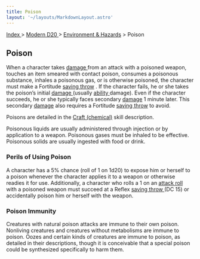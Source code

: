 ```yaml
---
title: Poison
layout: '~/layouts/MarkdownLayout.astro'
---
```


[ Index ](/) > [ Modern D20 ](/modern.d20.srd) > [ Environment & Hazards](/modern.d20.srd/environment.hazards) > Poison

##  Poison

When a character takes [ damage ](/modern.d20.srd/combat/damage) from an
attack with a poisoned weapon, touches an item smeared with contact poison,
consumes a poisonous substance, inhales a poisonous gas, or is otherwise
poisoned, the character must make a Fortitude [ saving throw](/modern.d20.srd/basics/saving.throws) . If the character fails, he or she
takes the poison’s initial [ damage ](/modern.d20.srd/combat/damage) (usually
[ ability ](/modern.d20.srd/basics/ability.scores) damage). Even if the
character succeeds, he or she typically faces secondary [ damage](/modern.d20.srd/combat/damage) 1 minute later. This secondary [ damage](/modern.d20.srd/combat/damage) also requires a Fortitude [ saving throw](/modern.d20.srd/basics/saving.throws) to avoid.

Poisons are detailed in the [ Craft (chemical)](/modern.d20.srd/skills/craft.chemical) skill description.

Poisonous liquids are usually administered through injection or by application
to a weapon. Poisonous gases must be inhaled to be effective. Poisonous solids
are usually ingested with food or drink.

###  Perils of Using Poison

A character has a 5% chance (roll of 1 on 1d20) to expose him or herself to a
poison whenever the character applies it to a weapon or otherwise readies it
for use. Additionally, a character who rolls a 1 on an [ attack roll](/modern.d20.srd/combat/attack.roll) with a poisoned weapon must succeed at a
Reflex [ saving throw ](/modern.d20.srd/basics/saving.throws) (DC 15) or
accidentally poison him or herself with the weapon.

###  Poison Immunity

Creatures with natural poison attacks are immune to their own poison.
Nonliving creatures and creatures without metabolisms are immune to poison.
Oozes and certain kinds of creatures are immune to poison, as detailed in
their descriptions, though it is conceivable that a special poison could be
synthesized specifically to harm them.

